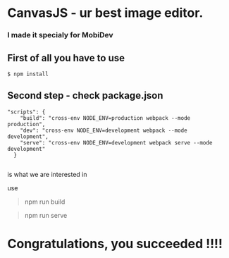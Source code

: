 # CanvasJS - ur best image editor.
### I made it specialy for MobiDev

## First of all you have to use

```
$ npm install
```
## Second step - check package.json

```
"scripts": {
    "build": "cross-env NODE_ENV=production webpack --mode production",
    "dev": "cross-env NODE_ENV=development webpack --mode development",
    "serve": "cross-env NODE_ENV=development webpack serve --mode development"
  }
  
```
is what we are interested in

use 
> npm run build 

> npm run serve 


# Congratulations, you succeeded !!!!
